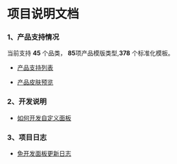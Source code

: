 # 项目说明文档

### 1、产品支持情况
当前支持 **45** 个品类， **85**项产品模版类型,**378** 个标准化模板。

- [产品支持列表](./product.md)

- [产品皮肤预览](./product-preview.md)


### 2、开发说明

- [如何开发自定义面板](./explorer.md)


### 3、项目日志

- [免开发面板更新日志](./changeLog.md)
